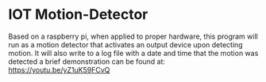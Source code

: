 # IOT Motion-Detector
Based on a raspberry pi, when applied to proper hardware, this program will run as a motion detector that activates an output device upon detecting motion. It will also write to a log file with a date and time that the motion was detected
a brief demonstration can be found at: https://youtu.be/yZ1uK59FCvQ
